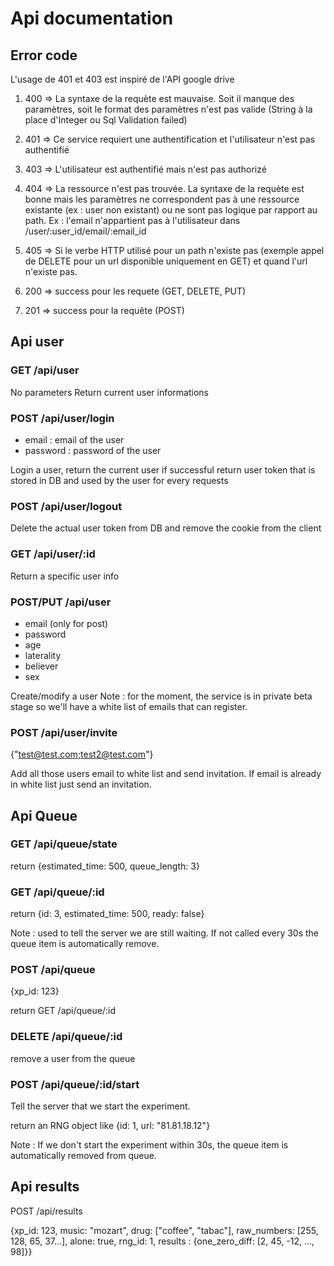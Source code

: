 # Api documentation

## Error code

L'usage de 401 et 403 est inspiré de l'API google drive 

1. 400 => La syntaxe de la requète est mauvaise. Soit il manque des paramètres, soit le format des paramètres n'est pas valide (String à la place d'Integer ou Sql Validation failed) 

2. 401 => Ce service requiert une authentification et l'utilisateur n'est pas authentifié

3. 403 => L'utilisateur est authentifié mais n'est pas authorizé 

4. 404 => La ressource n'est pas trouvée. La syntaxe de la requète est bonne mais les paramètres ne correspondent pas à une ressource existante (ex : user non existant) ou ne sont pas logique par rapport au path. Ex : l'email n'appartient pas à l'utilisateur dans /user/:user_id/email/:email_id

5. 405 => Si le verbe HTTP utilisé pour un path n'existe pas (exemple appel de DELETE pour un url disponible uniquement en GET) et quand l'url n'existe pas.

6. 200 => success pour les requete (GET, DELETE, PUT)

7. 201 => success pour la requête (POST)

## Api user

### GET /api/user

No parameters
Return current user informations

### POST /api/user/login

- email : email of the user
- password : password of the user

Login a user, return the current user if successful
return user token that is stored in DB and used by the user for every requests

### POST /api/user/logout

Delete the actual user token from DB and remove the cookie from the client

### GET /api/user/:id

Return a specific user info

### POST/PUT /api/user

- email (only for post)
- password
- age
- laterality
- believer
- sex

Create/modify a user
Note : for the moment, the service is in private beta stage so we'll have a white list of emails that can register.

### POST /api/user/invite

{"test@test.com;test2@test.com"}

Add all those users email to white list and send invitation. If email is already in white list just send an invitation.

## Api Queue

### GET /api/queue/state

return {estimated_time: 500, queue_length: 3}

### GET /api/queue/:id

return {id: 3, estimated_time: 500, ready: false}

Note : used to tell the server we are still waiting. If not called every 30s the queue item is automatically remove.

### POST /api/queue

{xp_id: 123}

return GET /api/queue/:id

### DELETE /api/queue/:id

remove a user from the queue

### POST /api/queue/:id/start

Tell the server that we start the experiment.

return an RNG object like {id: 1, url: "81.81.18.12"}

Note : If we don't start the experiment within 30s, the queue item is automatically removed from queue.

## Api results

POST /api/results

{xp_id: 123, music: "mozart", drug: ["coffee", "tabac"], raw_numbers: [255, 128, 65, 37...], alone: true, rng_id: 1, results : {one_zero_diff: [2, 45, -12, ..., 98]}}
